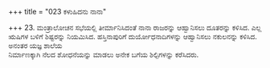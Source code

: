+++
title = "023 ಕಳುಹಿದನು ನಾನಾ"

+++
23. ಮಂತ್ರಾಲೋಚನ ಸಭೆಯಲ್ಲಿ ತೀರ್ಮಾನಿಸಿದಂತೆ ನಾನಾ ರಾಜರನ್ನು ಆಹ್ವಾನಿಸಲು ದೂತರನ್ನು ಕಳಿಸಿದ. ಎಲ್ಲ ಋಷಿಗಳ ಬಳಿಗೆ ಶಿಷ್ಟರನ್ನು ನಿಯಮಿಸಿದ. ಹಸ್ತಿನಾಪುರಿಗೆ ದುರ್ಯೋಧನಾದಿಗಳನ್ನು ಆಹ್ವಾನಿಸಲು ನಕುಲನನ್ನು ಕಳಿಸಿದ. ಅನಂತರ ಯಜ್ಞ ಶಾಲೆಯ   
ನಿರ್ಮಾಣಕ್ಕಾಗಿ  ನೆಲದ ಶೋಧನೆಯನ್ನು ಮಾಡಲು ಅನೇಕ ಬಗೆಯ ಶಿಲ್ಪಿಗಳನ್ನು ಕರೆಸಿದರು.